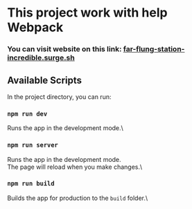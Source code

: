 # This project work with help Webpack
### You can visit website on this link: [far-flung-station-incredible.surge.sh](https://far-flung-station-incredible.surge.sh/)

## Available Scripts

In the project directory, you can run:

### `npm run dev`

Runs the app in the development mode.\

### `npm run server`

Runs the app in the development mode.\
The page will reload when you make changes.\

### `npm run build`

Builds the app for production to the `build` folder.\

